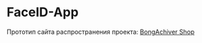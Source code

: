 # FaceID-App

Прототип сайта распространения проекта: [BongAchiver Shop](http://91.184.241.80:5000/)
